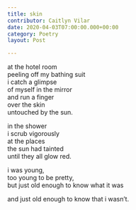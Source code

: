 ```yaml
---
title: skin
contributor: Caitlyn Vilar
date: 2020-04-03T07:00:00.000+00:00
category: Poetry
layout: Post

---
```

at the hotel room<br>peeling off my bathing suit<br>i catch a glimpse<br>of myself in the mirror<br>and run a finger<br>over the skin<br>untouched by the sun.

in the shower<br>i scrub vigorously<br>at the places<br>the sun had tainted<br>until they all glow red.

i was young,<br>too young to be pretty,<br>but just old enough to know what it was

and just old enough to know that i wasn’t.